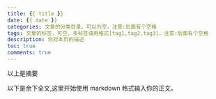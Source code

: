 ```yaml
---
title: {{ title }}
date: {{ date }}
categories: 文章的分类目录，可以为空，注意:后面有个空格
tags: 文章的标签，可空，多标签请用格式[tag1,tag2,tag3]，注意:后面有个空格
description: 你对本页的描述
toc: true
comments: true
---
```


以上是摘要

<!--more-->

以下是余下全文,这里开始使用 markdown 格式输入你的正文。
